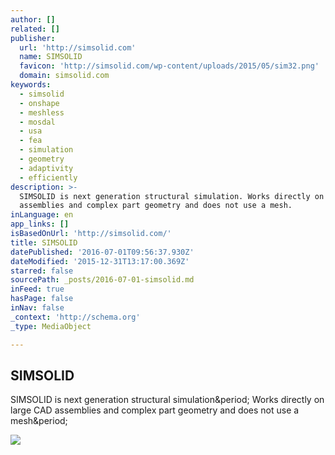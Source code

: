 ```yaml
---
author: []
related: []
publisher:
  url: 'http://simsolid.com'
  name: SIMSOLID
  favicon: 'http://simsolid.com/wp-content/uploads/2015/05/sim32.png'
  domain: simsolid.com
keywords:
  - simsolid
  - onshape
  - meshless
  - mosdal
  - usa
  - fea
  - simulation
  - geometry
  - adaptivity
  - efficiently
description: >-
  SIMSOLID is next generation structural simulation. Works directly on large CAD
  assemblies and complex part geometry and does not use a mesh.
inLanguage: en
app_links: []
isBasedOnUrl: 'http://simsolid.com/'
title: SIMSOLID
datePublished: '2016-07-01T09:56:37.930Z'
dateModified: '2015-12-31T13:17:00.369Z'
starred: false
sourcePath: _posts/2016-07-01-simsolid.md
inFeed: true
hasPage: false
inNav: false
_context: 'http://schema.org'
_type: MediaObject

---
```

<article style=""><h1>SIMSOLID</h1><p>SIMSOLID is next generation structural simulation&amp;period; Works directly on large CAD assemblies and complex part geometry and does not use a mesh&amp;period;</p><img src="http://simsolid.com/wp-content/uploads/2015/05/simsolid250b.png" /></article>